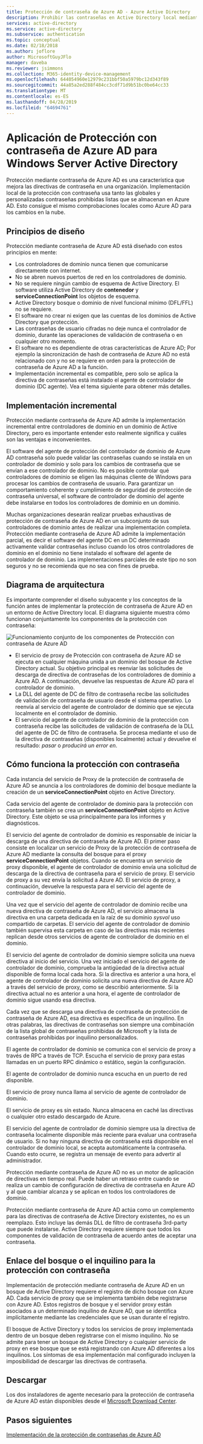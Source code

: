 ```yaml
---
title: Protección de contraseña de Azure AD - Azure Active Directory
description: Prohibir las contraseñas en Active Directory local mediante la protección de contraseña de Azure AD
services: active-directory
ms.service: active-directory
ms.subservice: authentication
ms.topic: conceptual
ms.date: 02/18/2018
ms.author: joflore
author: MicrosoftGuyJFlo
manager: daveba
ms.reviewer: jsimmons
ms.collection: M365-identity-device-management
ms.openlocfilehash: 644054960e12979c231bbf50a5979bc12d343f89
ms.sourcegitcommit: 44a85a2ed288f484cc3cdf71d9b51bc0be64cc33
ms.translationtype: MT
ms.contentlocale: es-ES
ms.lasthandoff: 04/28/2019
ms.locfileid: "64694761"
---
```

# <a name="enforce-azure-ad-password-protection-for-windows-server-active-directory"></a>Aplicación de Protección con contraseña de Azure AD para Windows Server Active Directory

Protección mediante contraseña de Azure AD es una característica que mejora las directivas de contraseña en una organización. Implementación local de la protección con contraseña usa tanto las globales y personalizadas contraseñas prohibidas listas que se almacenan en Azure AD. Esto consigue el mismo comprobaciones locales como Azure AD para los cambios en la nube.

## <a name="design-principles"></a>Principios de diseño

Protección mediante contraseña de Azure AD está diseñado con estos principios en mente:

* Los controladores de dominio nunca tienen que comunicarse directamente con internet.
* No se abren nuevos puertos de red en los controladores de dominio.
* No se requiere ningún cambio de esquema de Active Directory. El software utiliza Active Directory de **contenedor** y **serviceConnectionPoint** los objetos de esquema.
* Active Directory bosque o dominio de nivel funcional mínimo (DFL/FFL) no se requiere.
* El software no crear ni exigen que las cuentas de los dominios de Active Directory que protección.
* Las contraseñas de usuario cifradas no deje nunca el controlador de dominio, durante las operaciones de validación de contraseña o en cualquier otro momento.
* El software no es dependiente de otras características de Azure AD; Por ejemplo la sincronización de hash de contraseña de Azure AD no está relacionado con y no se requiere en orden para la protección de contraseña de Azure AD a la función.
* Implementación incremental es compatible, pero solo se aplica la directiva de contraseñas está instalado el agente de controlador de dominio (DC agente). Vea el tema siguiente para obtener más detalles.

## <a name="incremental-deployment"></a>Implementación incremental

Protección mediante contraseña de Azure AD admite la implementación incremental entre controladores de dominio en un dominio de Active Directory, pero es importante entender esto realmente significa y cuáles son las ventajas e inconvenientes.

El software del agente de protección del controlador de dominio de Azure AD contraseña solo puede validar las contraseñas cuando se instala en un controlador de dominio y solo para los cambios de contraseña que se envían a ese controlador de dominio. No es posible controlar qué controladores de dominio se eligen las máquinas cliente de Windows para procesar los cambios de contraseña de usuario. Para garantizar un comportamiento coherente y cumplimiento de seguridad de protección de contraseña universal, el software de controlador de dominio del agente debe instalarse en todos los controladores de dominio en un dominio.

Muchas organizaciones desearán realizar pruebas exhaustivas de protección de contraseña de Azure AD en un subconjunto de sus controladores de dominio antes de realizar una implementación completa. Protección mediante contraseña de Azure AD admite la implementación parcial, es decir el software del agente DC en un DC determinado activamente validar contraseñas incluso cuando los otros controladores de dominio en el dominio no tiene instalado el software del agente de controlador de dominio. Las implementaciones parciales de este tipo no son seguros y no se recomienda que no sea con fines de prueba.

## <a name="architectural-diagram"></a>Diagrama de arquitectura

Es importante comprender el diseño subyacente y los conceptos de la función antes de implementar la protección de contraseña de Azure AD en un entorno de Active Directory local. El diagrama siguiente muestra cómo funcionan conjuntamente los componentes de la protección con contraseña:

![Funcionamiento conjunto de los componentes de Protección con contraseña de Azure AD](./media/concept-password-ban-bad-on-premises/azure-ad-password-protection.png)

* El servicio de proxy de Protección con contraseña de Azure AD se ejecuta en cualquier máquina unida a un dominio del bosque de Active Directory actual. Su objetivo principal es reenviar las solicitudes de descarga de directiva de contraseñas de los controladores de dominio a Azure AD. A continuación, devuelve las respuestas de Azure AD para el controlador de dominio.
* La DLL del agente de DC de filtro de contraseña recibe las solicitudes de validación de contraseña de usuario desde el sistema operativo. Lo reenvía al servicio del agente de controlador de dominio que se ejecuta localmente en el controlador de dominio.
* El servicio del agente de controlador de dominio de la protección con contraseña recibe las solicitudes de validación de contraseña de la DLL del agente de DC de filtro de contraseña. Se procesa mediante el uso de la directiva de contraseñas (disponibles localmente) actual y devuelve el resultado: *pasar* o *producirá un error en*.

## <a name="how-password-protection-works"></a>Cómo funciona la protección con contraseña

Cada instancia del servicio de Proxy de la protección de contraseña de Azure AD se anuncia a los controladores de dominio del bosque mediante la creación de un **serviceConnectionPoint** objeto en Active Directory.

Cada servicio del agente de controlador de dominio para la protección con contraseña también se crea un **serviceConnectionPoint** objeto en Active Directory. Este objeto se usa principalmente para los informes y diagnósticos.

El servicio del agente de controlador de dominio es responsable de iniciar la descarga de una directiva de contraseña de Azure AD. El primer paso consiste en localizar un servicio de Proxy de la protección de contraseña de Azure AD mediante la consulta del bosque para el proxy **serviceConnectionPoint** objetos. Cuando se encuentra un servicio de proxy disponible, el agente de controlador de dominio envía una solicitud de descarga de la directiva de contraseña para el servicio de proxy. El servicio de proxy a su vez envía la solicitud a Azure AD. El servicio de proxy, a continuación, devuelve la respuesta para el servicio del agente de controlador de dominio.

Una vez que el servicio del agente de controlador de dominio recibe una nueva directiva de contraseña de Azure AD, el servicio almacena la directiva en una carpeta dedicada en la raíz de su dominio *sysvol* uso compartido de carpetas. El servicio del agente de controlador de dominio también supervisa esta carpeta en caso de las directivas más recientes replican desde otros servicios de agente de controlador de dominio en el dominio.

El servicio del agente de controlador de dominio siempre solicita una nueva directiva al inicio del servicio. Una vez iniciado el servicio del agente de controlador de dominio, comprueba la antigüedad de la directiva actual disponible de forma local cada hora. Si la directiva es anterior a una hora, el agente de controlador de dominio solicita una nueva directiva de Azure AD a través del servicio de proxy, como se describió anteriormente. Si la directiva actual no es anterior a una hora, el agente de controlador de dominio sigue usando esa directiva.

Cada vez que se descarga una directiva de contraseña de protección de contraseña de Azure AD, esa directiva es específica de un inquilino. En otras palabras, las directivas de contraseñas son siempre una combinación de la lista global de contraseñas prohibidas de Microsoft y la lista de contraseñas prohibidas por inquilino personalizados.

El agente de controlador de dominio se comunica con el servicio de proxy a través de RPC a través de TCP. Escucha el servicio de proxy para estas llamadas en un puerto RPC dinámico o estático, según la configuración.

El agente de controlador de dominio nunca escucha en un puerto de red disponible.

El servicio de proxy nunca llama al servicio de agente de controlador de dominio.

El servicio de proxy es sin estado. Nunca almacena en caché las directivas o cualquier otro estado descargado de Azure.

El servicio del agente de controlador de dominio siempre usa la directiva de contraseña localmente disponible más reciente para evaluar una contraseña de usuario. Si no hay ninguna directiva de contraseña está disponible en el controlador de dominio local, se acepta automáticamente la contraseña. Cuando esto ocurre, se registra un mensaje de evento para advertir al administrador.

Protección mediante contraseña de Azure AD no es un motor de aplicación de directivas en tiempo real. Puede haber un retraso entre cuando se realiza un cambio de configuración de directiva de contraseña en Azure AD y al que cambiar alcanza y se aplican en todos los controladores de dominio.

Protección mediante contraseña de Azure AD actúa como un complemento para las directivas de contraseña de Active Directory existentes, no es un reemplazo. Esto incluye las demás DLL de filtro de contraseña 3rd-party que puede instalarse. Active Directory requiere siempre que todos los componentes de validación de contraseña de acuerdo antes de aceptar una contraseña.

## <a name="foresttenant-binding-for-password-protection"></a>Enlace del bosque o el inquilino para la protección con contraseña

Implementación de protección mediante contraseña de Azure AD en un bosque de Active Directory requiere el registro de dicho bosque con Azure AD. Cada servicio de proxy que se implementa también debe registrarse con Azure AD. Estos registros de bosque y el servidor proxy están asociados a un determinado inquilino de Azure AD, que se identifica implícitamente mediante las credenciales que se usan durante el registro.

El bosque de Active Directory y todos los servicios de proxy implementada dentro de un bosque deben registrarse con el mismo inquilino. No se admite para tener un bosque de Active Directory o cualquier servicio de proxy en ese bosque que se está registrando con Azure AD diferentes a los inquilinos. Los síntomas de esa implementación mal configurado incluyen la imposibilidad de descargar las directivas de contraseña.

## <a name="download"></a>Descargar

Los dos instaladores de agente necesario para la protección de contraseña de Azure AD están disponibles desde el [Microsoft Download Center](https://www.microsoft.com/download/details.aspx?id=57071).

## <a name="next-steps"></a>Pasos siguientes
[Implementación de la protección de contraseñas de Azure AD](howto-password-ban-bad-on-premises-deploy.md)
